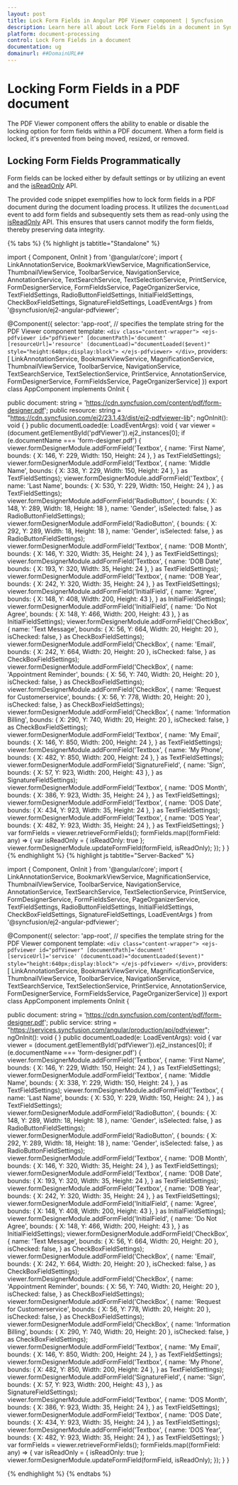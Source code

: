 ```yaml
---
layout: post
title: Lock Form Fields in Angular PDF Viewer component | Syncfusion
description: Learn here all about Lock Form Fields in a document in Syncfusion Angular PDF Viewer component of Syncfusion Essential JS 2 and more.
platform: document-processing
control: Lock Form Fields in a document
documentation: ug
domainurl: ##DomainURL##
---
```


# Locking Form Fields in a PDF document

The PDF Viewer component offers the ability to enable or disable the locking option for form fields within a PDF document. When a form field is locked, it's prevented from being moved, resized, or removed.

## Locking Form Fields Programmatically

Form fields can be locked either by default settings or by utilizing an event and the [isReadOnly](https://helpej2.syncfusion.com/angular/documentation/api/pdfviewer/formField/) API.

The provided code snippet exemplifies how to lock form fields in a PDF document during the document loading process. It utilizes the `documentLoad` event to add form fields and subsequently sets them as read-only using the [isReadOnly](https://helpej2.syncfusion.com/angular/documentation/api/pdfviewer/formField/) API. This ensures that users cannot modify the form fields, thereby preserving data integrity.

{% tabs %}
{% highlight js tabtitle="Standalone" %}

import { Component, OnInit } from '@angular/core';
import { LinkAnnotationService, BookmarkViewService, MagnificationService,
         ThumbnailViewService, ToolbarService, NavigationService,
         AnnotationService, TextSearchService, TextSelectionService,
         PrintService, FormDesignerService, FormFieldsService, PageOrganizerService,
         TextFieldSettings, RadioButtonFieldSettings, InitialFieldSettings,
         CheckBoxFieldSettings, SignatureFieldSettings, LoadEventArgs } from '@syncfusion/ej2-angular-pdfviewer';

@Component({
  selector: 'app-root',
  // specifies the template string for the PDF Viewer component
  template: `<div class="content-wrapper">
                <ejs-pdfviewer id="pdfViewer"
                    [documentPath]='document'
                    [resourceUrl]='resource'
                    (documentLoad)="documentLoaded($event)"
                    style="height:640px;display:block">
                </ejs-pdfviewer>
             </div>`,
  providers: [ LinkAnnotationService, BookmarkViewService, MagnificationService,
               ThumbnailViewService, ToolbarService, NavigationService,
               TextSearchService, TextSelectionService, PrintService,
               AnnotationService, FormDesignerService, FormFieldsService, PageOrganizerService]
})
export class AppComponent implements OnInit {

  public document: string = 'https://cdn.syncfusion.com/content/pdf/form-designer.pdf';
  public resource: string = "https://cdn.syncfusion.com/ej2/23.1.43/dist/ej2-pdfviewer-lib";
  ngOnInit(): void {
  }
  public documentLoaded(e: LoadEventArgs): void {
    var viewer = (<any>document.getElementById('pdfViewer')).ej2_instances[0];
    if (e.documentName === 'form-designer.pdf') {
      viewer.formDesignerModule.addFormField('Textbox', {
        name: 'First Name',
        bounds: { X: 146, Y: 229, Width: 150, Height: 24 },
      } as TextFieldSettings);
      viewer.formDesignerModule.addFormField('Textbox', {
        name: 'Middle Name',
        bounds: { X: 338, Y: 229, Width: 150, Height: 24 },
      } as TextFieldSettings);
      viewer.formDesignerModule.addFormField('Textbox', {
        name: 'Last Name',
        bounds: { X: 530, Y: 229, Width: 150, Height: 24 },
      } as TextFieldSettings);
      viewer.formDesignerModule.addFormField('RadioButton', {
        bounds: { X: 148, Y: 289, Width: 18, Height: 18 },
        name: 'Gender',
        isSelected: false,
      } as RadioButtonFieldSettings);
      viewer.formDesignerModule.addFormField('RadioButton', {
        bounds: { X: 292, Y: 289, Width: 18, Height: 18 },
        name: 'Gender',
        isSelected: false,
      } as RadioButtonFieldSettings);
      viewer.formDesignerModule.addFormField('Textbox', {
        name: 'DOB Month',
        bounds: { X: 146, Y: 320, Width: 35, Height: 24 },
      } as TextFieldSettings);
      viewer.formDesignerModule.addFormField('Textbox', {
        name: 'DOB Date',
        bounds: { X: 193, Y: 320, Width: 35, Height: 24 },
      } as TextFieldSettings);
      viewer.formDesignerModule.addFormField('Textbox', {
        name: 'DOB Year',
        bounds: { X: 242, Y: 320, Width: 35, Height: 24 },
      } as TextFieldSettings);
      viewer.formDesignerModule.addFormField('InitialField', {
        name: 'Agree',
        bounds: { X: 148, Y: 408, Width: 200, Height: 43 },
      } as InitialFieldSettings);
      viewer.formDesignerModule.addFormField('InitialField', {
        name: 'Do Not Agree',
        bounds: { X: 148, Y: 466, Width: 200, Height: 43 },
      } as InitialFieldSettings);
      viewer.formDesignerModule.addFormField('CheckBox', {
        name: 'Text Message',
        bounds: { X: 56, Y: 664, Width: 20, Height: 20 },
        isChecked: false,
      } as CheckBoxFieldSettings);
      viewer.formDesignerModule.addFormField('CheckBox', {
        name: 'Email',
        bounds: { X: 242, Y: 664, Width: 20, Height: 20 },
        isChecked: false,
      } as CheckBoxFieldSettings);
      viewer.formDesignerModule.addFormField('CheckBox', {
        name: 'Appointment Reminder',
        bounds: { X: 56, Y: 740, Width: 20, Height: 20 },
        isChecked: false,
      } as CheckBoxFieldSettings);
      viewer.formDesignerModule.addFormField('CheckBox', {
        name: 'Request for Customerservice',
        bounds: { X: 56, Y: 778, Width: 20, Height: 20 },
        isChecked: false,
      } as CheckBoxFieldSettings);
      viewer.formDesignerModule.addFormField('CheckBox', {
        name: 'Information Billing',
        bounds: { X: 290, Y: 740, Width: 20, Height: 20 },
        isChecked: false,
      } as CheckBoxFieldSettings);
      viewer.formDesignerModule.addFormField('Textbox', {
        name: 'My Email',
        bounds: { X: 146, Y: 850, Width: 200, Height: 24 },
      } as TextFieldSettings);
      viewer.formDesignerModule.addFormField('Textbox', {
        name: 'My Phone',
        bounds: { X: 482, Y: 850, Width: 200, Height: 24 },
      } as TextFieldSettings);
      viewer.formDesignerModule.addFormField('SignatureField', {
        name: 'Sign',
        bounds: { X: 57, Y: 923, Width: 200, Height: 43 },
      } as SignatureFieldSettings);
      viewer.formDesignerModule.addFormField('Textbox', {
        name: 'DOS Month',
        bounds: { X: 386, Y: 923, Width: 35, Height: 24 },
      } as TextFieldSettings);
      viewer.formDesignerModule.addFormField('Textbox', {
        name: 'DOS Date',
        bounds: { X: 434, Y: 923, Width: 35, Height: 24 },
      } as TextFieldSettings);
      viewer.formDesignerModule.addFormField('Textbox', {
        name: 'DOS Year',
        bounds: { X: 482, Y: 923, Width: 35, Height: 24 },
      } as TextFieldSettings);
    }
    var formFields = viewer.retrieveFormFields();
    formFields.map((formField: any) => {
      var isReadOnly = { isReadOnly: true };
      viewer.formDesignerModule.updateFormField(formField, isReadOnly);
    });
  }
}
{% endhighlight %}
{% highlight js tabtitle="Server-Backed" %}

import { Component, OnInit } from '@angular/core';
import { LinkAnnotationService, BookmarkViewService, MagnificationService,
         ThumbnailViewService, ToolbarService, NavigationService,
         AnnotationService, TextSearchService, TextSelectionService,
         PrintService, FormDesignerService, FormFieldsService, PageOrganizerService,
         TextFieldSettings, RadioButtonFieldSettings, InitialFieldSettings,
         CheckBoxFieldSettings, SignatureFieldSettings, LoadEventArgs } from '@syncfusion/ej2-angular-pdfviewer';

@Component({
  selector: 'app-root',
  // specifies the template string for the PDF Viewer component
  template: `<div class="content-wrapper">
                <ejs-pdfviewer id="pdfViewer"
                    [documentPath]='document'
                    [serviceUrl]='service'
                    (documentLoad)="documentLoaded($event)"
                    style="height:640px;display:block">
                </ejs-pdfviewer>
             </div>`,
  providers: [ LinkAnnotationService, BookmarkViewService, MagnificationService,
               ThumbnailViewService, ToolbarService, NavigationService,
               TextSearchService, TextSelectionService, PrintService,
               AnnotationService, FormDesignerService, FormFieldsService, PageOrganizerService]
})
export class AppComponent implements OnInit {

  public document: string = 'https://cdn.syncfusion.com/content/pdf/form-designer.pdf';
  public service: string = "https://services.syncfusion.com/angular/production/api/pdfviewer";
  ngOnInit(): void {
  }
  public documentLoaded(e: LoadEventArgs): void {
    var viewer = (<any>document.getElementById('pdfViewer')).ej2_instances[0];
    if (e.documentName === 'form-designer.pdf') {
      viewer.formDesignerModule.addFormField('Textbox', {
        name: 'First Name',
        bounds: { X: 146, Y: 229, Width: 150, Height: 24 },
      } as TextFieldSettings);
      viewer.formDesignerModule.addFormField('Textbox', {
        name: 'Middle Name',
        bounds: { X: 338, Y: 229, Width: 150, Height: 24 },
      } as TextFieldSettings);
      viewer.formDesignerModule.addFormField('Textbox', {
        name: 'Last Name',
        bounds: { X: 530, Y: 229, Width: 150, Height: 24 },
      } as TextFieldSettings);
      viewer.formDesignerModule.addFormField('RadioButton', {
        bounds: { X: 148, Y: 289, Width: 18, Height: 18 },
        name: 'Gender',
        isSelected: false,
      } as RadioButtonFieldSettings);
      viewer.formDesignerModule.addFormField('RadioButton', {
        bounds: { X: 292, Y: 289, Width: 18, Height: 18 },
        name: 'Gender',
        isSelected: false,
      } as RadioButtonFieldSettings);
      viewer.formDesignerModule.addFormField('Textbox', {
        name: 'DOB Month',
        bounds: { X: 146, Y: 320, Width: 35, Height: 24 },
      } as TextFieldSettings);
      viewer.formDesignerModule.addFormField('Textbox', {
        name: 'DOB Date',
        bounds: { X: 193, Y: 320, Width: 35, Height: 24 },
      } as TextFieldSettings);
      viewer.formDesignerModule.addFormField('Textbox', {
        name: 'DOB Year',
        bounds: { X: 242, Y: 320, Width: 35, Height: 24 },
      } as TextFieldSettings);
      viewer.formDesignerModule.addFormField('InitialField', {
        name: 'Agree',
        bounds: { X: 148, Y: 408, Width: 200, Height: 43 },
      } as InitialFieldSettings);
      viewer.formDesignerModule.addFormField('InitialField', {
        name: 'Do Not Agree',
        bounds: { X: 148, Y: 466, Width: 200, Height: 43 },
      } as InitialFieldSettings);
      viewer.formDesignerModule.addFormField('CheckBox', {
        name: 'Text Message',
        bounds: { X: 56, Y: 664, Width: 20, Height: 20 },
        isChecked: false,
      } as CheckBoxFieldSettings);
      viewer.formDesignerModule.addFormField('CheckBox', {
        name: 'Email',
        bounds: { X: 242, Y: 664, Width: 20, Height: 20 },
        isChecked: false,
      } as CheckBoxFieldSettings);
      viewer.formDesignerModule.addFormField('CheckBox', {
        name: 'Appointment Reminder',
        bounds: { X: 56, Y: 740, Width: 20, Height: 20 },
        isChecked: false,
      } as CheckBoxFieldSettings);
      viewer.formDesignerModule.addFormField('CheckBox', {
        name: 'Request for Customerservice',
        bounds: { X: 56, Y: 778, Width: 20, Height: 20 },
        isChecked: false,
      } as CheckBoxFieldSettings);
      viewer.formDesignerModule.addFormField('CheckBox', {
        name: 'Information Billing',
        bounds: { X: 290, Y: 740, Width: 20, Height: 20 },
        isChecked: false,
      } as CheckBoxFieldSettings);
      viewer.formDesignerModule.addFormField('Textbox', {
        name: 'My Email',
        bounds: { X: 146, Y: 850, Width: 200, Height: 24 },
      } as TextFieldSettings);
      viewer.formDesignerModule.addFormField('Textbox', {
        name: 'My Phone',
        bounds: { X: 482, Y: 850, Width: 200, Height: 24 },
      } as TextFieldSettings);
      viewer.formDesignerModule.addFormField('SignatureField', {
        name: 'Sign',
        bounds: { X: 57, Y: 923, Width: 200, Height: 43 },
      } as SignatureFieldSettings);
      viewer.formDesignerModule.addFormField('Textbox', {
        name: 'DOS Month',
        bounds: { X: 386, Y: 923, Width: 35, Height: 24 },
      } as TextFieldSettings);
      viewer.formDesignerModule.addFormField('Textbox', {
        name: 'DOS Date',
        bounds: { X: 434, Y: 923, Width: 35, Height: 24 },
      } as TextFieldSettings);
      viewer.formDesignerModule.addFormField('Textbox', {
        name: 'DOS Year',
        bounds: { X: 482, Y: 923, Width: 35, Height: 24 },
      } as TextFieldSettings);
    }
    var formFields = viewer.retrieveFormFields();
    formFields.map((formField: any) => {
      var isReadOnly = { isReadOnly: true };
      viewer.formDesignerModule.updateFormField(formField, isReadOnly);
    });
  }
}

{% endhighlight %}
{% endtabs %}